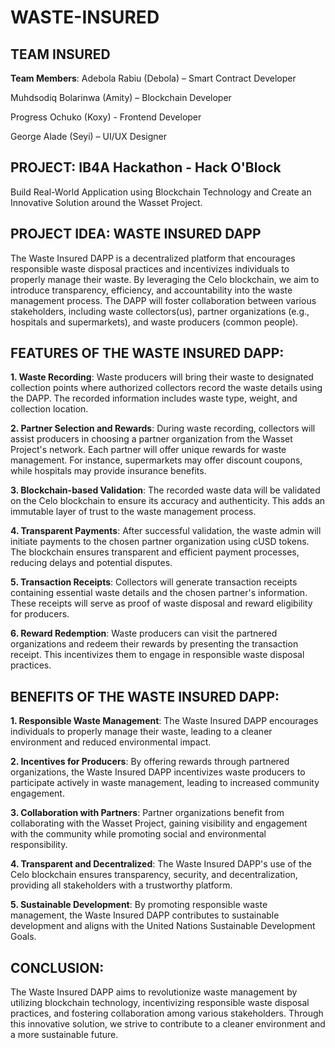 # WASTE-INSURED
## TEAM INSURED
**Team Members**: 
Adebola Rabiu (Debola) – Smart Contract Developer

Muhdsodiq Bolarinwa (Amity) – Blockchain Developer

Progress Ochuko (Koxy) - Frontend Developer

George Alade (Seyi) – UI/UX Designer

## PROJECT: IB4A Hackathon - Hack O'Block
Build Real-World Application using Blockchain Technology and Create an Innovative Solution around the Wasset Project.

## PROJECT IDEA: WASTE INSURED DAPP
The Waste Insured DAPP is a decentralized platform that encourages responsible waste disposal practices and incentivizes individuals to properly manage their waste. By leveraging the Celo blockchain, we aim to introduce transparency, efficiency, and accountability into the waste management process. 
The DAPP will foster collaboration between various stakeholders, including waste collectors(us), partner organizations (e.g., hospitals and supermarkets), and waste producers (common people).

## FEATURES OF THE WASTE INSURED DAPP:
**1. Waste Recording**: Waste producers will bring their waste to designated collection points where authorized collectors record the waste details using the DAPP. The recorded information includes waste type, weight, and collection location.

**2. Partner Selection and Rewards**: During waste recording, collectors will assist producers in choosing a partner organization from the Wasset Project's network. Each partner will offer unique rewards for waste management. For instance, supermarkets may offer discount coupons, while hospitals may provide insurance benefits.

**3. Blockchain-based Validation**: The recorded waste data will be validated on the Celo blockchain to ensure its accuracy and authenticity. This adds an immutable layer of trust to the waste management process.

**4. Transparent Payments**: After successful validation, the waste admin will initiate payments to the chosen partner organization using cUSD tokens. The blockchain ensures transparent and efficient payment processes, reducing delays and potential disputes.

**5. Transaction Receipts**: Collectors will generate transaction receipts containing essential waste details and the chosen partner's information. These receipts will serve as proof of waste disposal and reward eligibility for producers.

**6. Reward Redemption**: Waste producers can visit the partnered organizations and redeem their rewards by presenting the transaction receipt. This incentivizes them to engage in responsible waste disposal practices.


## BENEFITS OF THE WASTE INSURED DAPP:
**1. Responsible Waste Management**: The Waste Insured DAPP encourages individuals to properly manage their waste, leading to a cleaner environment and reduced environmental impact.

**2. Incentives for Producers**: By offering rewards through partnered organizations, the Waste Insured DAPP incentivizes waste producers to participate actively in waste management, leading to increased community engagement.

**3. Collaboration with Partners**: Partner organizations benefit from collaborating with the Wasset Project, gaining visibility and engagement with the community while promoting social and environmental responsibility.

**4. Transparent and Decentralized**: The Waste Insured DAPP's use of the Celo blockchain ensures transparency, security, and decentralization, providing all stakeholders with a trustworthy platform.

**5. Sustainable Development**: By promoting responsible waste management, the Waste Insured DAPP contributes to sustainable development and aligns with the United Nations Sustainable Development Goals.

## CONCLUSION:
The Waste Insured DAPP aims to revolutionize waste management by utilizing blockchain technology, incentivizing responsible waste disposal practices, and fostering collaboration among various stakeholders. Through this innovative solution, we strive to contribute to a cleaner environment and a more sustainable future.
